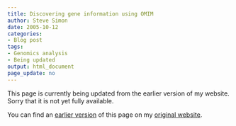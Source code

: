 ```yaml
---
title: Discovering gene information using OMIM
author: Steve Simon
date: 2005-10-12
categories:
- Blog post
tags:
- Genomics analysis
- Being updated
output: html_document
page_update: no
---
```


This page is currently being updated from the earlier version of my website. Sorry that it is not yet fully available.

<!---More--->

You can find an [earlier version][sim1] of this page on my [original website][sim2].


[sim1]: http://www.pmean.com/05/FindingGenesB.html
[sim2]: http://www.pmean.com/original_site.html
